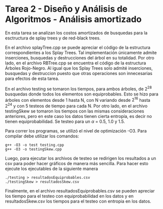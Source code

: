 # Tarea 2 - Diseño y Análisis de Algoritmos - Análisis amortizado
En esta tarea se analizan los costos amortizados de busquedas para la esctructura de splay trees y de red-black trees. 

En el archivo splayTree.cpp se puede apreciar el código de la estructura correspondientes a los Splay Trees. Tal implementación únicamente admite inserciones, busquedas y destrucciones del árbol en su totalidad. Por otro lado, en el archivo RBTree.cpp se encuentra el código de la estructura Árboles Rojo-Negro. Al igual que los Splay Trees solo admité inserciones, busquedas y destruccion puesto que otras operaciones son innecesarias para efectos de esta tarea. 


En el archivo testing se tomaron los tiempos, para ambos árboles, de $2^{28}$ busquedas donde todos los elementos son equiprobables. Esto se hizo para árboles con elementos desde 1 hasta N, con N variando desde $2^{16}$ hasta $2^{24}$ y con 5 testeos de tiempo para cada N. 
Por otro lado, en el archivo testingSkew se tomaron los tiempos con las mismas consideraciones anteriores, pero en este caso los datos tienen cierta entropía, es decir no tienen equiprobabilidad. Se testeo para un $\alpha$ = 0.5, 1.0 y 1.5. 

Para correr los programas, se utilizó el nivel de optimización -O3. Para compilar debe utilizar los comandos: 

```
g++ -O3 -o test testing.cpp 
g++ -O3 -o testingSkew.cpp 
```
Luego, para ejecutar los archivos de testeo se redirigen los resultados a un csv para poder hacer gráficos de manera más sencilla. Para hacer esto ejecute los ejecutables de la siguiente manera 

```
./testing > resultadosEquiprobables.csv  
./testingSkew > resultadosSkew.csv 
```

Finalmente, en el archivo resultadosEquiprobables.csv se pueden apreciar los tiempo para el testeo con equiprobabilidad en los datos y en resultadosSkew.csv los tiempos para el testeo con entropia en los datos.